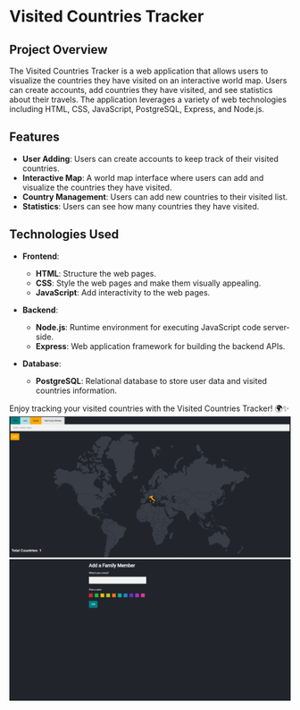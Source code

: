 # Visited Countries Tracker

## Project Overview

The Visited Countries Tracker is a web application that allows users to visualize the countries they have visited on an interactive world map. Users can create accounts, add countries they have visited, and see statistics about their travels. The application leverages a variety of web technologies including HTML, CSS, JavaScript, PostgreSQL, Express, and Node.js.

## Features

- **User Adding**: Users can create accounts to keep track of their visited countries.
- **Interactive Map**: A world map interface where users can add and visualize the countries they have visited.
- **Country Management**: Users can add new countries to their visited list.
- **Statistics**: Users can see how many countries they have visited.

## Technologies Used

- **Frontend**:
  - **HTML**: Structure the web pages.
  - **CSS**: Style the web pages and make them visually appealing.
  - **JavaScript**: Add interactivity to the web pages.

- **Backend**:
  - **Node.js**: Runtime environment for executing JavaScript code server-side.
  - **Express**: Web application framework for building the backend APIs.

- **Database**:
  - **PostgreSQL**: Relational database to store user data and visited countries information.

Enjoy tracking your visited countries with the Visited Countries Tracker! 🌍✨
![World Map](visited_country_pic.png)
![World Map](visited_country_pic2.png)
